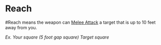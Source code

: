 ---
---

# Reach

\#Reach means the weapon can [Melee Attack](../../../../../Game%20Procedures/Melee%20Attack.md) a target that is up to 10 feet away from you.

*Ex. Your square (5 foot gap square) Target square*
